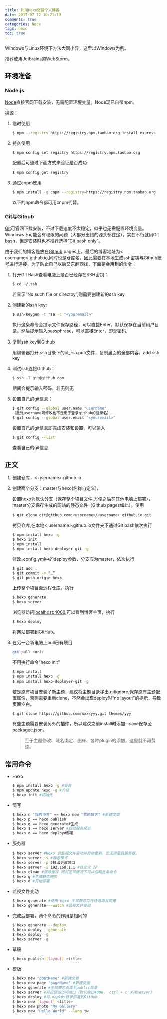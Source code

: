 ```yaml
---
title: 利用Hexo搭建个人博客
date: 2017-07-12 10:21:19
comments: true
categories: Node
tags: hexo
toc: true
---
```


Windows与Linux环境下方法大同小异，这里以Windows为例。

推荐使用Jetbrains的WebStorm。

<!--more-->

## 环境准备

### Node.js

[Node](https://nodejs.org)直接官网下载安装，无需配置环境变量。Node现已自带npm。

换源：

1. 临时使用
    
    ``` bash
    $ npm --registry https://registry.npm.taobao.org install express
    ```

2. 持久使用

    ``` bash
    $ npm config set registry https://registry.npm.taobao.org
    ```

    配置后可通过下面方式来验证是否成功 

    ``` bash
    $ npm config get registry
    ```

3. 通过cnpm使用

    ``` bash
    $ npm install -g cnpm --registry=https://registry.npm.taobao.org
    ```

    以下的npm命令都可用cnpm代替。

### Git与Github
[Git](https://git-scm.com/)可官网下载安装，不过下载速度不太稳定，似乎也无需配置环境变量。Windows下可能会有权限的问题（大部分出错的源头都在这），实在不行就用Git bash，但是安装时也不推荐选择“Git bash only”。

由于我们的博客是放在[Github](https://github.com/) pages上，最后的博客地址为< username\>.github.io,同时也是仓库名，因此需要在本地生成ssh密钥与Github账号进行连接。为了防止自己以后又东翻西找，下面是会用到的命令：

1. 打开Git Bash查看电脑上是否已经存在SSH密钥：

    ``` bash
    $ cd ~/.ssh
    ```

    若显示“No such file or directoy”,则需要创建新的ssh key

2. 创建新的ssh key:

    ``` bash
    $ ssh-keygen -t rsa -C "<youremail>"
    ```

    执行这条命令会提示文件保存路径，可以直接Enter，默认保存在当前用户目录。然后提示输入passphrase，可以直接Enter，即无密码.
 
3. 复制ssh key到Github

    用编辑器打开.ssh目录下的id_rsa.pub文件，复制里面的全部内容，add ssh key

4. 测试ssh连接Github：

    ``` bash
    $ ssh -T git@github.com
    ```

    期间会提示输入密码，若无则无

5. 设置自己的git信息：

    ``` bash   
    $ git config --global user.name "username" 
    （此处username可修改也不是用于登录github的登录名）
    $ git config --global user.email "<youremail>"
    ```

    设置自己的git信息即完成安装和设置，可以输入

    ``` bash
    $ git config --list
    ```

    查看自己的git信息

## 正文

1. 创建仓库，< username\>.github.io

2. 创建两个分支：master与hexo(名称自定义)，

    设置hexo为默认分支（保存整个项目文件,方便之后在其他电脑上部署），master分支保存生成的网站的静态文件（Github pages如此）。使用
    
    ``` bash
    $ git clone git@github.com:<username>/<username>.github.io.git
    ```

   拷贝仓库,在本地< username\>.github.io文件夹下通过Git bash依次执行

    ``` bash
    $ npm install hexo -g
    $ hexo init
    $ npm install
    $ npm install hexo-deployer-git -g
    ```

    修改_config.yml中的deploy参数，分支应为master，依次执行

    ``` bash
    $ git add .
    $ git commit -m “…”
    $ git push origin hexo
    ```

    上传整个项目至远程仓库，执行

    ``` bash
    $ hexo generate
    $ hexo server
    ```

    浏览器访问[localhost:4000](http://localhost:4000),可以看到博客主页，执行

    ``` bash
    $ hexo deploy
    ```
    将网站部署到GitHub。

3. 在另一台新电脑上pull已有项目

    ``` bash
    git pull <url>
    ```

    不用执行命令“hexo init”

    ``` bash
    $ npm install
    $ npm install hexo -g
    $ npm install hexo-deployer-git -g
    ```
    若是原有项目安装了新主题，建议将主题目录移出.gitignore,保存原有主题配置属性，否则需要重新clone，不然会出现deploy时“no layout”的提示，导致页面空白。

    ```bash
    $ git clone https://github.com/xxx/yyy.git themes/yyy
    ```
    有些主题需要安装另外的插件，所以建议之前install时添加--save保存至packagee.json。

    > 至于主题修改、域名绑定、图床、各种plugin的添加，这里就不再赘述。

## 常用命令

- Hexo
    
    ``` bash
    $ npm install hexo -g #安装
    $ npm update hexo -g #升级
    $ hexo init #初始化
    ```

- 简写

    ``` bash
    $ hexo n "我的博客" == hexo new "我的博客" #新建文章
    $ hexo p == hexo publish
    $ hexo g == hexo generate#生成
    $ hexo s == hexo server #启动服务预览
    $ hexo d == hexo deploy#部署
    ```

- 服务器
    
    ``` bash
    $ hexo server #Hexo 会监视文件变动并自动更新，您无须重启服务器。
    $ hexo server -s #静态模式
    $ hexo server -p 5移出更改端口
    $ hexo server -i 192.168.1.1 #自定义 IP
    $ hexo clean #清除缓存 网页正常情况下可以忽略此条命令
    $ hexo g #生成静态网页
    $ hexo d #开始部署
    ```

- 监视文件变动
    
    ``` bash
    $ hexo generate #使用 Hexo 生成静态文件快速而且简单
    $ hexo generate --watch #监视文件变动
    ```

- 完成后部署，两个命令的作用是相同的

    ``` bash
    $ hexo generate --deploy
    $ hexo deploy --generate
    $ hexo deploy -g
    $ hexo server -g
    ```

- 草稿

    ``` bash
    $ hexo publish [layout] <title>
    ```

- 模版
    
    ``` bash
    $ hexo new "postName" #新建文章
    $ hexo new page "pageName" #新建页面
    $ hexo generate #生成静态页面至public目录
    $ hexo server #开启预览访问端口（默认端口4000，'ctrl + c'关闭server）
    $ hexo deploy #将.deploy目录部署到GitHub
    $ hexo new [layout] <title>
    $ hexo new photo "My Gallery"
    $ hexo new "Hello World" --lang tw
    ```
